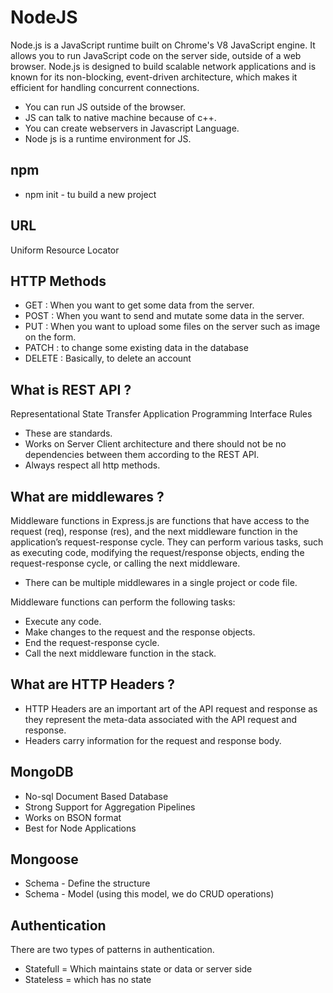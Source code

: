 # NodeJS
Node.js is a JavaScript runtime built on Chrome's V8 JavaScript engine. It allows you to run JavaScript code on the server side, outside of a web browser. Node.js is designed to build scalable network applications and is known for its non-blocking, event-driven architecture, which makes it efficient for handling concurrent connections.

- You can run JS outside of the browser.
- JS can talk to native machine because of c++.
- You can create webservers in Javascript Language.
- Node js is a runtime environment for JS.


## npm
- npm init - tu build a new project


## URL
Uniform Resource Locator

## HTTP Methods
- GET : When you want to get some data from the server.
- POST :  When you want to send and mutate some data in the server.
- PUT : When you want to upload some files on the server such as image on the form.
- PATCH : to change some existing data in the database
- DELETE : Basically, to delete an account


## What is REST API ?
Representational State Transfer Application Programming Interface
Rules
- These are standards.
- Works on Server Client architecture and there should not be no dependencies between them according to the REST API.
- Always respect all http methods.


## What are middlewares ?
Middleware functions in Express.js are functions that have access to the request (req), response (res), and the next middleware function in the application’s request-response cycle. They can perform various tasks, such as executing code, modifying the request/response objects, ending the request-response cycle, or calling the next middleware.
- There can be multiple middlewares in a single project or code file.

Middleware functions can perform the following tasks:

- Execute any code.
- Make changes to the request and the response objects.
- End the request-response cycle.
- Call the next middleware function in the stack.


## What are HTTP Headers ?
- HTTP Headers are an important art of the API request and response as they represent the meta-data associated with the API request and response.
- Headers carry information for the request and response body.



## MongoDB
- No-sql Document Based Database
- Strong Support for Aggregation Pipelines
- Works on BSON format
- Best for Node Applications



## Mongoose
- Schema - Define the structure
- Schema - Model (using this model, we do CRUD operations)



## Authentication
There are two types of patterns in authentication.
- Statefull = Which maintains state or data or server side
- Stateless = which has no state